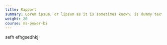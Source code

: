 ```yaml
---
title: Rapport
summary: Lorem ipsum, or lipsum as it is sometimes known, is dummy text used in laying out print, graphic or web designs.
weight: 20
course: ms-power-bi
---
```


sefh efhgsedhkj